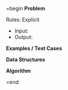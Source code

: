 =begin
**Problem**


Rules:
Explicit
  - Input: 
  - Output: 

**Examples / Test Cases**



**Data Structures**


**Algorithm**


=end

